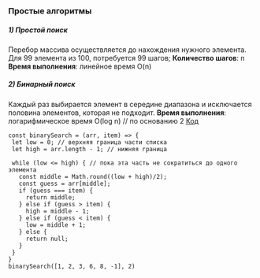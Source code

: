 ### Простые алгоритмы
##### 1) Простой поиск

Перебор массива осуществляется до нахождения нужного элемента. Для 99 элемента из 100, потребуется 99 шагов;
**Количество шагов**: n
**Время выполнения**: линейное время O(n)

##### 2) Бинарный поиск

Каждый раз  выбирается элемент в середине диапазона и исключается половина элементов, которая не подходит.
**Время выполнения**: логарифмическое время O(log n) //  по основанию 2
[Код](https://repl.it/@NimfaMargo/binary-search)
```
const binarySearch = (arr, item) => {
 let low = 0; // верхняя граница части списка
 let high = arr.length - 1; // нижняя граница

 while (low <= high) { // пока эта часть не сократиться до одного элемента
   const middle = Math.round((low + high)/2);
   const guess = arr[middle];
   if (guess === item) {
     return middle;
   } else if (guess > item) {
     high = middle - 1;
   } else if (guess < item) {
     low = middle + 1;
   } else {
     return null;
   }
 }
}
binarySearch([1, 2, 3, 6, 8, -1], 2)
```
